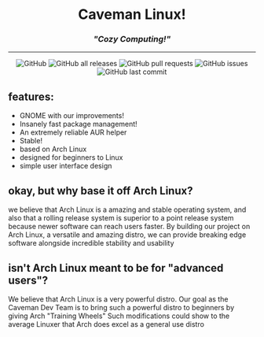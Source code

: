 # <div align="center"> Caveman Linux!</div>
### <div align="center"> <em>"Cozy Computing!"</em> </div>
---

<div align="center">
<img alt="GitHub" src="https://img.shields.io/github/license/caernarferon/caveman-linux">
<img alt="GitHub all releases" src="https://img.shields.io/github/downloads/caernarferon/caveman-linux/total">
<img alt="GitHub pull requests" src="https://img.shields.io/github/issues-pr/caernarferon/caveman-linux">
<img alt="GitHub issues" src="https://img.shields.io/github/issues/caernarferon/caveman-linux">
<img alt="GitHub last commit" src="https://img.shields.io/github/last-commit/caernarferon/caveman-linux">
</div>

## features:
- GNOME with our improvements!
- Insanely fast package management!
- An extremely reliable AUR helper 
- Stable!
- based on Arch Linux
- designed for beginners to Linux
- simple user interface design

## okay, but why base it off Arch Linux?
we believe that Arch Linux is a amazing and stable operating system, and also that a rolling release system is superior to a point release system because newer software can reach users faster. By building our project on Arch Linux, a versatile and amazing distro, we can provide breaking edge software alongside incredible stability and usability

## isn't Arch Linux meant to be for "advanced users"?
We believe that Arch Linux is a very powerful distro. Our goal as the Caveman Dev Team is to bring such a powerful distro to beginners by giving Arch "Training Wheels" Such modifications could show to the average Linuxer that Arch does excel as a general use distro
